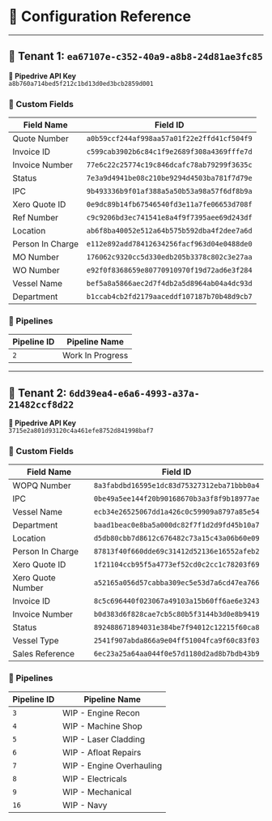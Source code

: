 # 🔑 Configuration Reference

---

## 🏢 Tenant 1: `ea67107e-c352-40a9-a8b8-24d81ae3fc85`

**🔐 Pipedrive API Key**  
`a8b760a714bed5f212c1bd13d0ed3bcb2859d001`

### 🧾 Custom Fields

| Field Name       | Field ID                                      |
|------------------|-----------------------------------------------|
| Quote Number     | `a0b59ccf244af998aa57a01f22e2ffd41cf504f9`    |
| Invoice ID       | `c599cab3902b6c84c1f9e2689f308a4369fffe7d`    |
| Invoice Number   | `77e6c22c25774c19c846dcafc78ab79299f3635c`    |
| Status           | `7e3a9d4941be08c210be9294d4503ba781f7d79e`    |
| IPC              | `9b493336b9f01af388a5a50b53a98a57f6df8b9a`    |
| Xero Quote ID    | `0e9dc89b14fb67546540fd3e11a7fe06653d708f`    |
| Ref Number       | `c9c9206bd3ec741541e8a4f9f7395aee69d243df`    |
| Location         | `ab6f8ba40052e512a64b575b592dba4f2dee7a6d`    |
| Person In Charge  | `e112e892add78412634256facf963d04e0488de0`    |
| MO Number        | `176062c9320cc5d330edb205b3378c802c3e27aa`    |
| WO Number        | `e92f0f8368659e80770910970f19d72ad6e3f284`    |
| Vessel Name      | `bef5a8a5866aec2d7f4db2a5d8964ab04a4dc93d`    |
| Department       | `b1ccab4cb2fd2179aaceddf107187b70b48d9cb7`    |

### 🧭 Pipelines

| Pipeline ID | Pipeline Name       |
|-------------|---------------------|
| `2`         | Work In Progress    |

---

## 🏢 Tenant 2: `6dd39ea4-e6a6-4993-a37a-21482ccf8d22`

**🔐 Pipedrive API Key**  
`3715e2a801d93120c4a461efe8752d841998baf7`

### 🧾 Custom Fields

| Field Name        | Field ID                                      |
|-------------------|-----------------------------------------------|
| WOPQ Number       | `8a3fabdbd16595e1dc83d75327312eba71bbb0a4`    |
| IPC               | `0be49a5ee144f20b90168670b3a3f8f9b18977ae`    |
| Vessel Name       | `ecb34e26525067dd1a426c0c59909a8797a85e54`    |
| Department        | `baad1beac0e8ba5a000dc82f7f1d2d9fd45b10a7`    |
| Location          | `d5db80cbb7d8612c676482c73a15c43a06b60e09`    |
| Person In Charge  | `87813f40f660dde69c31412d52136e16552afeb2`    |
| Xero Quote ID     | `1f21104ccb95f5a4773ef52cd0c2cc1c78203f69`    |
| Xero Quote Number | `a52165a056d57cabba309ec5e53d7a6cd47ea766`    |
| Invoice ID        | `8c5c696440f023067a49103a15b60ff6ae6e3243`    |
| Invoice Number    | `b0d383d6f828cae7cb5c80b5f3144b3d0e8b9419`    |
| Status            | `892488671894031e384be7f94012c12215f60ca8`    |
| Vessel Type       | `2541f907abda866a9e04ff51004fca9f60c83f03`    |
| Sales Reference   | `6ec23a25a64aa044f0e57d1180d2ad8b7bdb43b9`    |

### 🧭 Pipelines

| Pipeline ID | Pipeline Name             |
|-------------|----------------------------|
| `3`         | WIP - Engine Recon         |
| `4`         | WIP - Machine Shop         |
| `5`         | WIP - Laser Cladding       |
| `6`         | WIP - Afloat Repairs       |
| `7`         | WIP - Engine Overhauling   |
| `8`         | WIP - Electricals          |
| `9`         | WIP - Mechanical           |
| `16`        | WIP - Navy                 |
